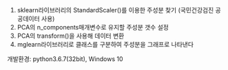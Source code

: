 1. sklearn라이브러리의 StandardScaler()를 이용한 주성분 찾기
   (국민건강검진 공공데이터 사용)
2. PCA의 n_components매개변수로 유지할 주성분 갯수 설정
3. PCA의 transform()을 사용해 데이터 변환
4. mglearn라이브러리로 클래스를 구분하여 주성분을 그래프로 나타낸다

개발환경: python3.6.7(32bit), Windows 10

